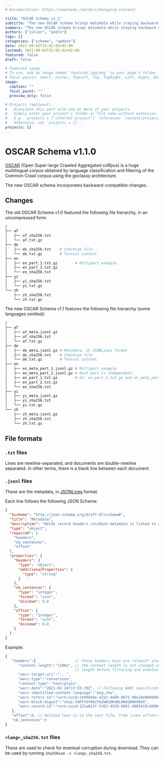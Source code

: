 ```yaml
---
# Documentation: https://wowchemy.com/docs/managing-content/

title: "OSCAR Schema v1.1"
subtitle: "The new OSCAR Schema brings metadata while staying backward compatible."
summary: "The new OSCAR Schema brings metadata while staying backward compatible."
authors: ["julien", "pedro"]
tags: []
categories: ["schema", "update"]
date: 2021-09-02T15:02:03+02:00
lastmod: 2021-09-02T15:02:03+02:00
featured: false
draft: false

# Featured image
# To use, add an image named `featured.jpg/png` to your page's folder.
# Focal points: Smart, Center, TopLeft, Top, TopRight, Left, Right, BottomLeft, Bottom, BottomRight.
image:
  caption: ""
  focal_point: ""
  preview_only: false

# Projects (optional).
#   Associate this post with one or more of your projects.
#   Simply enter your project's folder or file name without extension.
#   E.g. `projects = ["internal-project"]` references `content/project/deep-learning/index.md`.
#   Otherwise, set `projects = []`.
projects: []
---
```

# OSCAR Schema v1.1.0

[OSCAR][oscar] (Open Super-large Crawled Aggregated coRpus) is a huge multilingual corpus obtained by language classification and filtering of the Common Crawl corpus using the goclassy architecture.

The new OSCAR schema incorporates backward-compatible changes.

## Changes

The old OSCAR Schema v1.0 featured the following file hierarchy, in an uncompressed form:

```sh
/
├── af
│   ├── af_sha256.txt
│   └── af.txt.gz
├── de
│   ├── de_sha256.txt    # Checksum file 
│   └── de.txt.gz        # Textual content
├── en
│   ├── en_part_1.txt.gz        # Multipart example
│   ├── en_part_2.txt.gz
│   └── en_sha256.txt
├── yi
│   ├── yi_sha256.txt
│   └── yi.txt.gz
└── zh
    ├── zh_sha256.txt
    └── zh.txt.gz
```

The new OSCAR Schema v1.1 features the following file hierarchy (some languages omitted):

```sh
/
├── af
│   ├── af_meta.jsonl.gz
│   ├── af_sha256.txt
│   └── af.txt.gz
├── de
│   ├── de_meta.jsonl.gz # Metadata, in JSONLines format
│   ├── de_sha256.txt    # Checksum file 
│   └── de.txt.gz        # Textual content
├── en
│   ├── en_meta_part_1.jsonl.gz # Multipart example
│   ├── en_meta_part_2.jsonl.gz # Each part is independent,
│   ├── en_part_1.txt.gz        # Ex: en_part_2.txt.gz and en_meta_part_2.jsonl.gz
│   ├── en_part_2.txt.gz
│   └── en_sha256.txt
├── yi
│   ├── yi_meta.jsonl.gz
│   ├── yi_sha256.txt
│   └── yi.txt.gz
└── zh
    ├── zh_meta.jsonl.gz
    ├── zh_sha256.txt
    └── zh.txt.gz
```

## File formats

### `.txt` files

Lines are newline-separated, and documents are double-newline separated. 
In other terms, there is a blank line between each document.

### `.jsonl` files

These are the metadata, in [JSONLines](https://jsonlines.org/) format.

Each line follows the following JSON Scheme:

```json
{
  "$schema": "http://json-schema.org/draft-07/schema#",
  "title": "Metadata",
  "description": "Holds record headers.\n\nEach metadata is linked to a specific paragraph/text zone",
  "type": "object",
  "required": [
    "headers",
    "nb_sentences",
    "offset"
  ],
  "properties": {
    "headers": {
      "type": "object",
      "additionalProperties": {
        "type": "string"
      }
    },
    "nb_sentences": {
      "type": "integer",
      "format": "uint",
      "minimum": 0.0
    },
    "offset": {
      "type": "integer",
      "format": "uint",
      "minimum": 0.0
    }
  }
}
```

Example:
```js
{
   "headers":{                  // these headers keys are *almost* always present.
      "content-length":"11062", // the content length is not changed and reflects the 
                                // length before filtering and eventual deduplication.
      "warc-target-uri":"...",
      "warc-type":"conversion",
      "content-type":"text/plain",
      "warc-date":"2021-02-24T17:55:29Z", // Following WARC specification, it is the crawl date.
      "warc-identified-content-language":"eng,zho",
      "warc-refers-to":"<urn:uuid:c649de0e-42a3-4e69-b675-98e28e084698>",
      "warc-block-digest":"sha1:V4PYYGYA6ZYA2WACDKSNL6NXGDN6XK6X",
      "warc-record-id":"<urn:uuid:121a822f-5362-4559-8891-d085415cdd90>"
   },
   "offset":0, // Related text is in the text file, from lines offset+1 to lines offset+nb_sentences.
   "nb_sentences":9
}
```

### `<lang>_sha256.txt` files

These are used to check for eventual corruption during download.
They can be used by running `sha256sum -c <lang>_sha256.txt`.

[oscar]: https://oscar-corpus.com